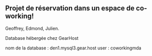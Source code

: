 ## Projet de réservation dans un espace de co-working!

Geoffrey, Edmond, Julien.

Database hébergée chez GearHost

nom de la database : den1.mysql3.gear.host
user : coworkingmda
